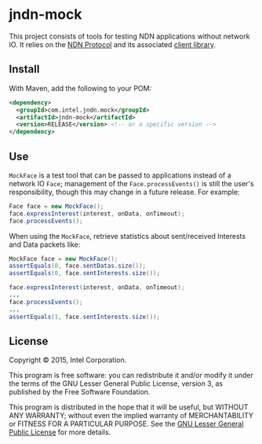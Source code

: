 # jndn-mock

This project consists of tools for testing NDN applications without network IO. It relies on the [NDN Protocol](https://named-data.net) and its associated [client library](https://github.com/named-data/jndn).

## Install

With Maven, add the following to your POM:
```xml
<dependency>
  <groupId>com.intel.jndn.mock</groupId>
  <artifactId>jndn-mock</artifactId>
  <version>RELEASE</version> <!-- or a specific version -->
</dependency>
```

## Use

`MockFace` is a test tool that can be passed to applications instead of a network IO `Face`; management of the `Face.processEvents()` is still the user's responsibility, though this may change in a future release. For example:
```java
Face face = new MockFace();
face.expressInterest(interest, onData, onTimeout);
face.processEvents();
```

When using the `MockFace`, retrieve statistics about sent/received Interests and Data packets like:
```java
MockFace face = new MockFace();
assertEquals(0, face.sentDatas.size());
assertEquals(0, face.sentInterests.size());

face.expressInterest(interest, onData, onTimeout);
...
face.processEvents();
...
assertEquals(1, face.sentInterests.size());
```

## License

Copyright © 2015, Intel Corporation.

This program is free software: you can redistribute it and/or modify it under the terms of the GNU Lesser General Public License, version 3, as published by the Free Software Foundation.

This program is distributed in the hope that it will be useful, but WITHOUT ANY WARRANTY; without even the implied warranty of MERCHANTABILITY or FITNESS FOR A PARTICULAR PURPOSE.  See the [GNU Lesser General Public License](LICENSE.md) for more details.
